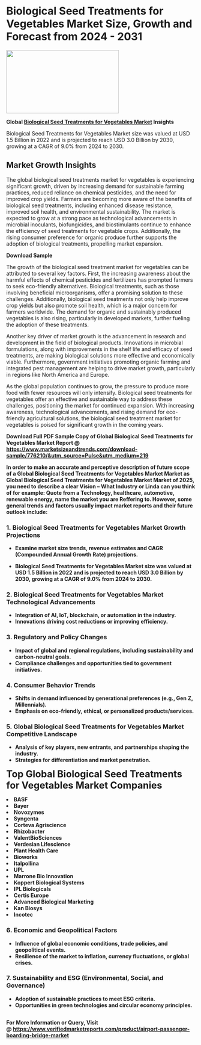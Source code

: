 <H1>Biological Seed Treatments for Vegetables Market Size, Growth and Forecast from 2024 - 2031</H1><img class="aligncenter size-medium wp-image-584254" src="https://thirdeyenews.in/wp-content/uploads/2024/09/Global-Market-Research-300x168.jpeg" alt="" width="300" height="168" /><p><strong>Global&nbsp;<a href="https://www.marketsizeandtrends.com/download-sample/776210/&amp;utm_source=Pulse&amp;utm_medium=219">Biological Seed Treatments for Vegetables Market</a> Insights</strong></p><p>Biological Seed Treatments for Vegetables Market size was valued at USD 1.5 Billion in 2022 and is projected to reach USD 3.0 Billion by 2030, growing at a CAGR of 9.0% from 2024 to 2030.</p><p><h2>Market Growth Insights</h2> <p>The global biological seed treatments market for vegetables is experiencing significant growth, driven by increasing demand for sustainable farming practices, reduced reliance on chemical pesticides, and the need for improved crop yields. Farmers are becoming more aware of the benefits of biological seed treatments, including enhanced disease resistance, improved soil health, and environmental sustainability. The market is expected to grow at a strong pace as technological advancements in microbial inoculants, biofungicides, and biostimulants continue to enhance the efficiency of seed treatments for vegetable crops. Additionally, the rising consumer preference for organic produce further supports the adoption of biological treatments, propelling market expansion.</p> <p><strong>Download Sample</strong></p> <p>The growth of the biological seed treatment market for vegetables can be attributed to several key factors. First, the increasing awareness about the harmful effects of chemical pesticides and fertilizers has prompted farmers to seek eco-friendly alternatives. Biological treatments, such as those involving beneficial microorganisms, offer a promising solution to these challenges. Additionally, biological seed treatments not only help improve crop yields but also promote soil health, which is a major concern for farmers worldwide. The demand for organic and sustainably produced vegetables is also rising, particularly in developed markets, further fueling the adoption of these treatments.</p> <p>Another key driver of market growth is the advancement in research and development in the field of biological products. Innovations in microbial formulations, along with improvements in the shelf life and efficacy of seed treatments, are making biological solutions more effective and economically viable. Furthermore, government initiatives promoting organic farming and integrated pest management are helping to drive market growth, particularly in regions like North America and Europe.</p> <p>As the global population continues to grow, the pressure to produce more food with fewer resources will only intensify. Biological seed treatments for vegetables offer an effective and sustainable way to address these challenges, positioning the market for continued expansion. With increasing awareness, technological advancements, and rising demand for eco-friendly agricultural solutions, the biological seed treatment market for vegetables is poised for significant growth in the coming years.</p> <p><strong></p><p><span class=""><strong>Download Full PDF Sample Copy of Global Biological Seed Treatments for Vegetables Market Report</strong> @ <a href="https://www.marketsizeandtrends.com/download-sample/776210/&amp;utm_source=Pulse&amp;utm_medium=219" target="_blank">https://www.marketsizeandtrends.com/download-sample/776210/&amp;utm_source=Pulse&amp;utm_medium=219</a></span></p><p>In order to make an accurate and perceptive description of future scope of a Global&nbsp;Biological Seed Treatments for Vegetables Market Market as Global&nbsp;Biological Seed Treatments for Vegetables Market Market of 2025, you need to describe a clear Vision &ndash; What Industry or Linda can you think of for example: Quote from a Technology, healthcare, automotive, renewable energy, name the market you are Reffering to. However, some general trends and factors usually impact market reports and their future outlook include:</p><h3>1.&nbsp;<strong>Biological Seed Treatments for Vegetables Market Growth Projections</strong></h3><ul><li>Examine market size trends, revenue estimates and CAGR (Compounded Annual Growth Rate) projections.</li><li><p>Biological Seed Treatments for Vegetables Market size was valued at USD 1.5 Billion in 2022 and is projected to reach USD 3.0 Billion by 2030, growing at a CAGR of 9.0% from 2024 to 2030.</p></li></ul><h3>2.&nbsp;<strong>Biological Seed Treatments for Vegetables Market Technological Advancements</strong></h3><ul><li>Integration of AI, IoT, blockchain, or automation in the industry.</li><li>Innovations driving cost reductions or improving efficiency.</li></ul><h3>3.&nbsp;<strong>Regulatory and Policy Changes</strong></h3><ul><li>Impact of global and regional regulations, including sustainability and carbon-neutral goals.</li><li>Compliance challenges and opportunities tied to government initiatives.</li></ul><h3>4.&nbsp;<strong>Consumer Behavior Trends</strong></h3><ul><li>Shifts in demand influenced by generational preferences (e.g., Gen Z, Millennials).</li><li>Emphasis on eco-friendly, ethical, or personalized products/services.</li></ul><h3>5.&nbsp;<strong>Global Biological Seed Treatments for Vegetables Market Competitive Landscape</strong></h3><ul><li>Analysis of key players, new entrants, and partnerships shaping the industry.</li><li>Strategies for differentiation and market penetration.</li></ul><p data-pm-slice="1 1 []"><span style="color: inherit; font-family: inherit; font-size: 25px;">Top Global Biological Seed Treatments for Vegetables Market Companies</span></p><div class="" data-test-id=""><p><li>BASF</li><li> Bayer</li><li> Novozymes</li><li> Syngenta</li><li> Corteva Agriscience</li><li> Rhizobacter</li><li> ValentBioSciences</li><li> Verdesian Lifescience</li><li> Plant Health Care</li><li> Bioworks</li><li> Italpollina</li><li> UPL</li><li> Marrone Bio Innovation</li><li> Koppert Biological Systems</li><li> IPL Biologicals</li><li> Certis Europe</li><li> Advanced Biological Marketing</li><li> Kan Biosys</li><li> Incotec</li></p></div><h3>6.&nbsp;<strong>Economic and Geopolitical Factors</strong></h3><ul><li>Influence of global economic conditions, trade policies, and geopolitical events.</li><li>Resilience of the market to inflation, currency fluctuations, or global crises.</li></ul><h3>7.&nbsp;<strong>Sustainability and ESG (Environmental, Social, and Governance)</strong></h3><ul><li>Adoption of sustainable practices to meet ESG criteria.</li><li>Opportunities in green technologies and circular economy principles.</li></ul><h2><strong style="font-size: 14px;">For More Information or Query, Visit @&nbsp;</strong><a style="background-color: #ffffff; font-size: 14px;" href="https://www.marketsizeandtrends.com/report/biological-seed-treatments-for-vegetables-market/" target="_blank">https://www.verifiedmarketreports.com/product/airport-passenger-boarding-bridge-market</a></h2>
